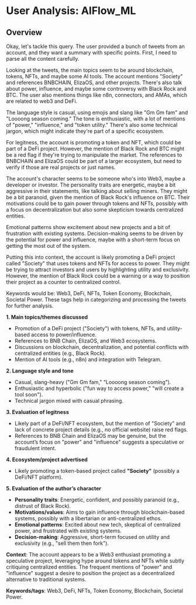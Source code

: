 # User Analysis: AIFlow_ML

## Overview

<think>
Okay, let's tackle this query. The user provided a bunch of tweets from an account, and they want a summary with specific points. First, I need to parse all the content carefully.

Looking at the tweets, the main topics seem to be around blockchain, tokens, NFTs, and maybe some AI tools. The account mentions "Society" and references BNBCHAIN, ElizaOS, and other projects. There's also talk about power, influence, and maybe some controversy with Black Rock and BTC. The user also mentions things like n8n, connectors, and AMAs, which are related to web3 and DeFi.

The language style is casual, using emojis and slang like "Gm Gm fam" and "Loooong season coming." The tone is enthusiastic, with a lot of mentions of "power," "influence," and "token utility." There's also some technical jargon, which might indicate they're part of a specific ecosystem.

For legitness, the account is promoting a token and NFT, which could be part of a DeFi project. However, the mention of Black Rock and BTC might be a red flag if they're trying to manipulate the market. The references to BNBCHAIN and ElizaOS could be part of a larger ecosystem, but need to verify if those are real projects or just names.

The account's character seems to be someone who's into Web3, maybe a developer or investor. The personality traits are energetic, maybe a bit aggressive in their statements, like talking about selling miners. They might be a bit paranoid, given the mention of Black Rock's influence on BTC. Their motivations could be to gain power through tokens and NFTs, possibly with a focus on decentralization but also some skepticism towards centralized entities.

Emotional patterns show excitement about new projects and a bit of frustration with existing systems. Decision-making seems to be driven by the potential for power and influence, maybe with a short-term focus on getting the most out of the system.

Putting this into context, the account is likely promoting a DeFi project called "Society" that uses tokens and NFTs for access to power. They might be trying to attract investors and users by highlighting utility and exclusivity. However, the mention of Black Rock could be a warning or a way to position their project as a counter to centralized control.

Keywords would be: Web3, DeFi, NFTs, Token Economy, Blockchain, Societal Power. These tags help in categorizing and processing the tweets for further analysis.
</think>

**1. Main topics/themes discussed**  
- Promotion of a DeFi project ("Society") with tokens, NFTs, and utility-based access to power/influence.  
- References to BNB Chain, ElizaOS, and Web3 ecosystems.  
- Discussions on blockchain, decentralization, and potential conflicts with centralized entities (e.g., Black Rock).  
- Mention of AI tools (e.g., n8n) and integration with Telegram.  

**2. Language style and tone**  
- Casual, slang-heavy ("Gm Gm fam," "Loooong season coming").  
- Enthusiastic and hyperbolic ("fun way to access power," "will create a tool soon").  
- Technical jargon mixed with casual phrasing.  

**3. Evaluation of legitness**  
- Likely part of a DeFi/NFT ecosystem, but the mention of "Society" and lack of concrete project details (e.g., no official website) raise red flags.  
- References to BNB Chain and ElizaOS may be genuine, but the account’s focus on "power" and "influence" suggests a speculative or fraudulent intent.  

**4. Ecosystem/project advertised**  
- Likely promoting a token-based project called **"Society"** (possibly a DeFi/NFT platform).  

**5. Evaluation of the author’s character**  
- **Personality traits**: Energetic, confident, and possibly paranoid (e.g., distrust of Black Rock).  
- **Motivations/values**: Aims to gain influence through blockchain-based systems, possibly with a libertarian or anti-centralized ethos.  
- **Emotional patterns**: Excited about new tech, skeptical of centralized power, and frustrated with existing systems.  
- **Decision-making**: Aggressive, short-term focused on utility and exclusivity (e.g., "sell them then fork").  

**Context**: The account appears to be a Web3 enthusiast promoting a speculative project, leveraging hype around tokens and NFTs while subtly critiquing centralized entities. The frequent mentions of "power" and "influence" suggest a desire to position the project as a decentralized alternative to traditional systems.  

**Keywords/tags**: Web3, DeFi, NFTs, Token Economy, Blockchain, Societal Power.